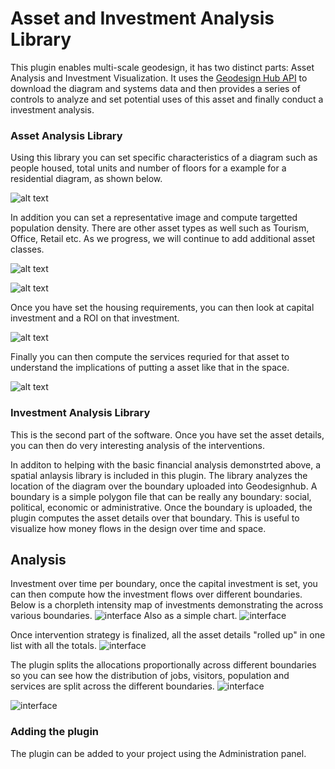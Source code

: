 # Asset and Investment Analysis Library
This plugin enables multi-scale geodesign, it has two distinct parts: Asset Analysis and Investment Visualization. It uses the [Geodesign Hub API](http://www.geodesignhub.com/api/) to download the diagram and systems data and then provides a series of controls to analyze and set potential uses of this asset and finally conduct a investment analysis. 

### Asset Analysis Library
Using this library you can set specific characteristics of a diagram such as people housed, total units and number of floors for a example for a residential diagram, as shown below. 

![alt text][logo]

In addition you can set a representative image and compute targetted population density. There are other asset types as well such as Tourism, Office, Retail etc. As we progress, we will continue to add additional asset classes. 

![alt text][logo4]

![alt text][logo5]

Once you have set the housing requirements, you can then look at capital investment and a ROI on that investment. 

![alt text][logo2]

Finally you can then compute the services requried for that asset to understand the implications of putting a asset like that in the space.

![alt text][logo3]

[logo]: https://i.imgur.com/npgPPTm.jpg "Geodesignhub Diagram Discounted Cash Flow"
[logo2]: https://i.imgur.com/E82qisZ.jpg "Geodesignhub Diagram Discounted Cash Flow"
[logo4]: https://i.imgur.com/GRx4gYx.jpg "Geodesignhub Diagram Discounted Cash Flow"
[logo3]: https://i.imgur.com/gZDFCV9.jpg "Geodesignhub Diagram Discounted Cash Flow"
[logo5]: https://i.imgur.com/2dHdhIK.jpg "Geodesignhub Diagram Discounted Cash Flow"
    

### Investment Analysis Library
This is the second part of the software. Once you have set the asset details, you can then do very interesting analysis of the interventions. 

In additon to helping with  the basic financial analysis demonstrted above, a spatial anlaysis library is included in this plugin. The library analyzes the location of the diagram over the boundary uploaded into Geodesignhub. A boundary is a simple polygon file that can be really any boundary: social, political, economic or administrative. Once the boundary is uploaded, the plugin computes the asset details over that boundary. This is useful to visualize how money flows in the design over time and space. 

## Analysis 
Investment over time per boundary, once the capital investment is set, you can then compute how the investment flows over different boundaries. Below is a chorpleth intensity map of investments demonstrating the across various boundaries. 
![interface][ui4]
Also as a simple chart. 
![interface][ui0]

Once intervention strategy is finalized, all the asset details "rolled up" in one list with all the totals. 
![interface][ui2]

The plugin splits the allocations proportionally across different boundaries so you can see how the distribution of jobs, visitors, population and services are split across the different boundaries. 
![interface][ui1]

![interface][ui3]


[ui0]: https://i.imgur.com/FgoqKbM.jpg "Boundaries chart" 

[ui1]: https://i.imgur.com/RznTWoh.jpg "Population and Jobs" 
[ui2]: https://i.imgur.com/SYE7z3q.jpg "Rollup" 
[ui3]: https://i.imgur.com/3kI6ioU.jpg "Yearly Interface" 
[ui4]: https://i.imgur.com/51dzMca.jpg "Boundary map" 


### Adding the plugin
The plugin can be added to your project using the Administration panel. 
